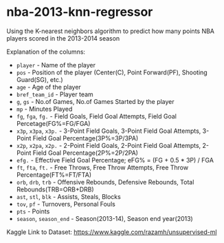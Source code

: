 # nba-2013-knn-regressor
Using the K-nearest neighbors algorithm to predict how many points NBA players scored in the 2013-2014 season


Explanation of the columns:
* `player` - Name of the player
* `pos` - Position of the player (Center(C), Point Forward(PF), Shooting Guard(SG), etc.)
* `age` - Age of the player
* `bref_team_id` - Player team
* `g`, `gs` - No.of Games, No.of Games Started by the player
* `mp` - Minutes Played
* `fg`, `fga`, `fg.` - Field Goals, Field Goal Attempts, Field Goal Percetage(FG%=FG/FGA)
* `x3p`, `x3pa`, `x3p.` - 3-Point Field Goals, 3-Point Field Goal Attempts, 3-Point Field Goal Percentage(3P%=3P/3PA)
* `x2p`, `x2pa`, `x2p.` - 2-Point Field Goals, 2-Point Field Goal Attempts, 2-Point Field Goal Percentage(2P%=2P/2PA)
* `efg.` - Effective Field Goal Percentage; eFG% = (FG + 0.5 * 3P) / FGA
* `ft`, `fta`, `ft.` - Free Throws, Free Throw Attempts, Free Throw Percentage(FT%=FT/FTA)
* `orb`, `drb`, `trb` - Offensive Rebounds, Defensive Rebounds, Total Rebounds(TRB=ORB+DRB)
* `ast`, `stl`, `blk` - Assists, Steals, Blocks
* `tov`, `pf` - Turnovers, Personal Fouls
* `pts` - Points
* `season`, `season_end` - Season(2013-14), Season end year(2013)


Kaggle Link to Dataset: https://www.kaggle.com/razamh/unsupervised-ml

